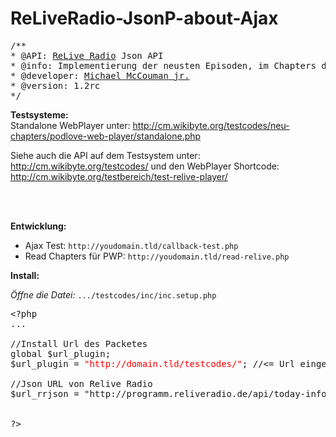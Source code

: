 ReLiveRadio-JsonP-about-Ajax
============================
<pre>/**
* @API: <a href="https://flattr.com/thing/973782/ReliveRadio-de-Podcasts-rund-um-die-Uhr">ReLive Radio</a> Json API
* @info: Implementierung der neusten Episoden, im Chapters des Podlove-Web-Players.
* @developer: <a href="https://flattr.com/profile/mccouman">Michael McCouman jr.</a>
* @version: 1.2rc
*/</pre>

<b>Testsysteme:</b><br>
Standalone WebPlayer unter: http://cm.wikibyte.org/testcodes/neu-chapters/podlove-web-player/standalone.php<br>

Siehe auch die API auf dem Testsystem unter:<br> http://cm.wikibyte.org/testcodes/ und den WebPlayer Shortcode: <br> http://cm.wikibyte.org/testbereich/test-relive-player/

<br>
<br>

<b>Entwicklung:</b><br>
<ul>
<li>Ajax Test: <code>http://youdomain.tld/callback-test.php</code></li>
<li>Read Chapters für PWP: <code>http://youdomain.tld/read-relive.php</code></li>
</ul>

<b>Install:</b><br>

<i>Öffne die Datei:</i>
<code>.../testcodes/inc/inc.setup.php</code>

<pre>
&lt;?php
...

//Install Url des Packetes
global $url_plugin;
$url_plugin = <span style="color:#f00;">"http://domain.tld/testcodes/"</span>; //&lt;= Url eingeben

//Json URL von Relive Radio
$url_rrjson = "http://programm.reliveradio.de/api/today-info";


?>
</pre>
